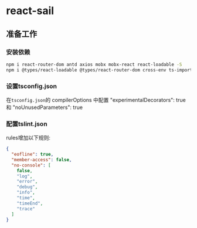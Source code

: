 # react-sail

## 准备工作
### 安装依赖
```bash
npm i react-router-dom antd axios mobx mobx-react react-loadable -S
npm i @types/react-loadable @types/react-router-dom cross-env ts-import-plugin less less-loader -D
```

### 设置tsconfig.json
在`tsconfig.json`的 compilerOptions 中配置 "experimentalDecorators": true 和 "noUnusedParameters": true

### 配置tslint.json
rules增加以下规则:

```json
{
  "eofline": true,
  "member-access": false,
  "no-console": [
    false,
    "log",
    "error",
    "debug",
    "info",
    "time",
    "timeEnd",
    "trace"
  ]
}
```
